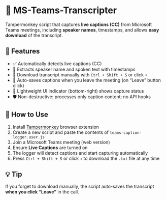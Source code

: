 # 📝 MS-Teams-Transcripter

Tampermonkey script that captures **live captions (CC)** from Microsoft Teams meetings, including **speaker names**, timestamps, and allows **easy download** of the transcript.

## 🚀 Features

- ✅ Automatically detects live captions (CC)
- 🧠 Extracts speaker name and spoken text with timestamps
- 💾 Download transcript manually with `Ctrl + Shift + S` or click `⬇️`
- 🛑 Auto-saves captions when you leave the meeting (on “Leave” button click)
- 🧩 Lightweight UI indicator (bottom-right) shows capture status
- 🛡️ Non-destructive: processes only caption content; no API hooks

## 🔧 How to Use

1. Install [Tampermonkey](https://www.tampermonkey.net/) browser extension
2. Create a new script and paste the contents of `teams-caption-logger.user.js`
3. Join a Microsoft Teams meeting (web version)
4. Ensure **Live Captions** are turned on
5. The logger will detect captions and start capturing automatically
6. Press `Ctrl + Shift + S` or click `⬇️` to download the `.txt` file at any time

## 💡 Tip

If you forget to download manually, the script auto-saves the transcript **when you click “Leave”** in the call.
